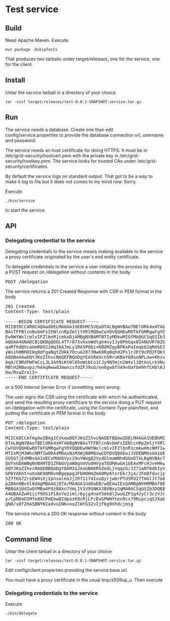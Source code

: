 Test service
============

Build
------
Need Apache Maven. Execute

    mvn package -DskipTests 

That produces two tarballs under target/releases, one for the service, one for the client.

Install
-------
Untar the service tarball in a directory of your choice

    tar -xzvf target/releases/test-0.0.1-SNAPSHOT-service.tar.gz

Run 
----

The service needs a database. Create one than edit config/service.properties to provide the database connection url,  username and password.

The service needs an host certificate for doing HTTPS. It must be in /etc/grid-security/hostcert.pem with the private key in /etc/grid-security/hostkey.pem. 
The service looks for trusted CAs under /etc/grid-security/certificates.

By default the service logs on standard output. That got to be a way to make it log to file but it does not comes to my mind now. Sorry.

Execute

    ./bin/service
    
to start the service.

API
---

### Delegating credential to the service

Delegating credentials to the service means making available to the service a proxy certificate originated by the user's end entity certificate.

To delegate credentials to the service a user initialize the process by doing a POST request on /delegation without contents in the body.
<pre>
POST /delegation
</pre>

The service returns a 201 Created Response with CSR in PEM format in the body

<pre>
201 Created
Content-Type: text/plain

-----BEGIN CERTIFICATE REQUEST-----
MIIBtDCCAR0CAQAwdDELMAkGA1UEBhMCSVQxDTALBgNVBAoTBElORk4xHTAbBgNV
BAsTFFBlcnNvbmFsIENlcnRpZmljYXRlMQ0wCwYDVQQHEwRDTkFGMRgwFgYDVQQD
Ew9WYWxlcmlvIFZlbnR1cmkxDjAMBgNVBAMTBTIyMDkwMIGfMA0GCSqGSIb3DQEB
AQUAA4GNADCBiQKBgQDGL4TTr873vkxnWdtgh4nyIJy0PbGqx0IANUVR7bZGfKcZ
qaRfhdQVcaUmRDO2iHqI6A7mLy1RA5POQi+KBdMZgyBFKxPaIeqkb2qRmSEIXD0h
yWs1hHBHOI0q0dfgaNgtZUkk7OcuA2873NwK8Rq8qhd2Ps1rJEt9cPQ2FOKY+wID
AQABoAAwDQYJKoZIhvcNAQEFBQADgYEASReXcn5RruKBaYG8soNPLaw+KKzvurmj
6qA/C9RdFWFmCcLJL3AtNiKtHl05oWibCo1CJy9N5mjn2W4zl1QtAvLrkVNu8bwm
MBlH2N0wvpz/hAAq0wwdJmwnzsfdZFJ9uG/ee8gw8fVA9vOafbm9hfCHDl6JhlHd
0o/RxaZrxiI=
-----END CERTIFICATE REQUEST-----
</pre>

or a 500 Internal Server Error if something went wrong.

The user signs the CSR using the certificate with which he authenticated, and send the resulting 
proxy certificare to the service doing a PUT request on /delegation with the certificate, using the Content-Type
plain/text, and putting the certificate in PEM format in the body

<pre>
PUT /delegation
Content-Type: text/plain

MIICkDCCAfmgAwIBAgICVkowDQYJKoZIhvcNAQEFBQAwZDELMAkGA1UEBhMCSVQx
DTALBgNVBAoTBElORk4xHTAbBgNVBAsTFFBlcnNvbmFsIENlcnRpZmljYXRlMQ0w
CwYDVQQHEwRDTkFGMRgwFgYDVQQDEw9WYWxlcmlvIFZlbnR1cmkwHhcNMTIwODA3
MTIxMjM3WhcNMTIwODA4MDAxNzM3WjB0MQswCQYDVQQGEwJJVDENMAsGA1UEChME
SU5GTjEdMBsGA1UECxMUUGVyc29uYWwgQ2VydGlmaWNhdGUxDTALBgNVBAcTBENO
QUYxGDAWBgNVBAMTD1ZhbGVyaW8gVmVudHVyaTEOMAwGA1UEAxMFcHJveHkwgZ8w
DQYJKoZIhvcNAQEBBQADgY0AMIGJAoGBAKR5ZedLjVqqzG/JZ71aNT6dkIyYDDFo
GPbYAKht+uXxbK98M0vmBgeppgJFbHOHmZmA0My6txrEkr3jA/JFm8fdvcjpZFEJ
5Z7fKG7ZrxEW4sXjIpnsaleaJjIRf1174IxuQyrjw6rPTd5M327TmGlJt7o0/Cg7
pZ0AnHBvhl8dAgMBAAGjQTA/MA4GA1UdDwEB/wQEAwIEsDAMBgNVHRMBAf8EAjAA
MB8GA1UdIwQYMBaAFOz08kn7VmL1V1V9SNKXJBVBxy2qMA0GCSqGSIb3DQEBBQUA
A4GBAAZwH1iiY9OS1Pi8xYe2iml/6yjg4naY5ek8l2wuGZP1g42yCr3czVJczmU9
y/CpND4DIMfe8XCPmEbw8IdpozK9cRjLFcEwSPWHYten9cx79NipciqSJXab4QHW
gNO/x0f2hA5BNYNIadvuINK+noZlWtG3ZvIjFbg9Vhdcjmsg
</pre>

The service returns a 200 OK response without content in the body

<pre>
200 OK
</pre>

Command line
------------

Untar the client tarball in a directory of your choice

    tar -xzvf target/releases/test-0.0.1-SNAPSHOT-service.tar.gz

Edit config/client.properties providing the service base url.

You must have a proxy certificate in the usual tmp/x509up_u<uid>. Then execute

### Delegating credentials to the service

Execute

    ./bin/delegate
